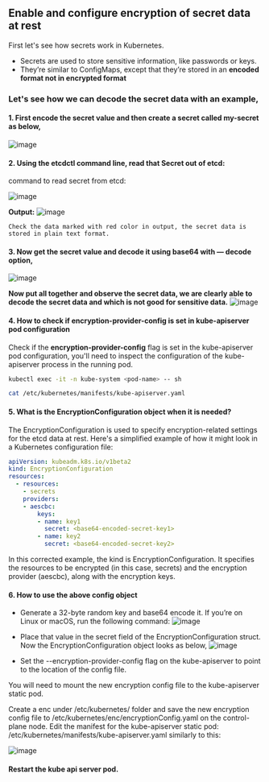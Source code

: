 ## Enable and configure encryption of secret data at rest
First let's see how secrets work in Kubernetes.

- Secrets are used to store sensitive information, like passwords or keys.
- They’re similar to ConfigMaps, except that they’re stored in an **encoded format not in encrypted format**

### Let's see how we can decode the secret data with an example,

#### 1. First encode the secret value and then create a secret called my-secret as below,

![image](https://github.com/MeSabya/Kubernetes/assets/33947539/83f719ac-6e12-488c-993f-3503ccba7c73)

#### 2. Using the etcdctl command line, read that Secret out of etcd:
   command to read secret from etcd:
   
   ![image](https://github.com/MeSabya/Kubernetes/assets/33947539/e803a4c5-c628-451b-9b40-c37d61bd7287)

   **Output:**
   ![image](https://github.com/MeSabya/Kubernetes/assets/33947539/6ea4e3ba-8d89-4d64-b40d-3f420cccf0f8)

    Check the data marked with red color in output, the secret data is stored in plain text format.
#### 3. Now get the secret value and decode it using base64 with — decode option,
![image](https://github.com/MeSabya/Kubernetes/assets/33947539/aecc0730-b394-4f44-a52d-08fa9b42dece)

**Now put all together and observe the secret data, we are clearly able to decode the secret data and which is not good for sensitive data.**
![image](https://github.com/MeSabya/Kubernetes/assets/33947539/4f1339a3-0c66-4042-a3d7-61b46ece6e03)

#### 4. How to check if encryption-provider-config is set in kube-apiserver pod configuration

Check if the **encryption-provider-config** flag is set in the kube-apiserver pod configuration, 
you'll need to inspect the configuration of the kube-apiserver process in the running pod. 

```bash
kubectl exec -it -n kube-system <pod-name> -- sh

cat /etc/kubernetes/manifests/kube-apiserver.yaml
```
#### 5. What is the EncryptionConfiguration object when it is needed?
The EncryptionConfiguration is used to specify encryption-related settings for the etcd data at rest.
Here's a simplified example of how it might look in a Kubernetes configuration file:

```yaml
apiVersion: kubeadm.k8s.io/v1beta2
kind: EncryptionConfiguration
resources:
  - resources:
    - secrets
    providers:
    - aescbc:
        keys:
        - name: key1
          secret: <base64-encoded-secret-key1>
        - name: key2
          secret: <base64-encoded-secret-key2>
```
In this corrected example, the kind is EncryptionConfiguration. 
It specifies the resources to be encrypted (in this case, secrets) and the encryption provider (aescbc), along with the encryption keys.

#### 6. How to use the above config object
- Generate a 32-byte random key and base64 encode it. If you’re on Linux or macOS, run the following command:
   ![image](https://github.com/MeSabya/Kubernetes/assets/33947539/11045c5f-3369-44c8-97d9-75f6d92d2864)

- Place that value in the secret field of the EncryptionConfiguration struct. Now the EncryptionConfiguration object looks as below,
  ![image](https://github.com/MeSabya/Kubernetes/assets/33947539/fdd9c89b-efe0-4c40-ac23-5622422f0879)

- Set the --encryption-provider-config flag on the kube-apiserver to point to the location of the config file.

You will need to mount the new encryption config file to the kube-apiserver static pod.

Create a enc under /etc/kubernetes/ folder and save the new encryption config file to /etc/kubernetes/enc/encryptionConfig.yaml on the control-plane node.
Edit the manifest for the kube-apiserver static pod: /etc/kubernetes/manifests/kube-apiserver.yaml similarly to this:

![image](https://github.com/MeSabya/Kubernetes/assets/33947539/162ae07a-4edd-4625-bfc8-28bbacd6e9b6)

#### Restart the kube api server pod.











